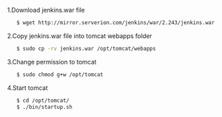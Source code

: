 1.Download jenkins.war file
```sh
   $ wget http://mirror.serverion.com/jenkins/war/2.243/jenkins.war
```
2.Copy jenkins.war file into tomcat webapps folder
```sh
   $ sudo cp -rv jenkins.war /opt/tomcat/webapps
```
3.Change permission to tomcat
```sh
   $ sudo chmod g+w /opt/tomcat
```
4.Start tomcat
```sh
   $ cd /opt/tomcat/
   $ ./bin/startup.sh
```
